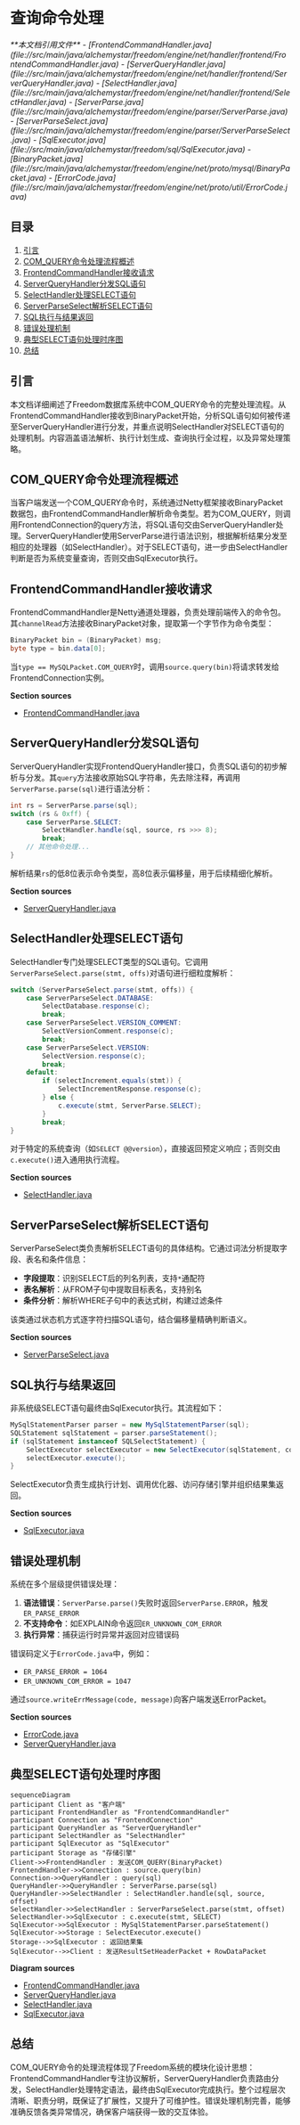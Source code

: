 # 查询命令处理

<cite>
**本文档引用文件**  
- [FrontendCommandHandler.java](file://src/main/java/alchemystar/freedom/engine/net/handler/frontend/FrontendCommandHandler.java)
- [ServerQueryHandler.java](file://src/main/java/alchemystar/freedom/engine/net/handler/frontend/ServerQueryHandler.java)
- [SelectHandler.java](file://src/main/java/alchemystar/freedom/engine/net/handler/frontend/SelectHandler.java)
- [ServerParse.java](file://src/main/java/alchemystar/freedom/engine/parser/ServerParse.java)
- [ServerParseSelect.java](file://src/main/java/alchemystar/freedom/engine/parser/ServerParseSelect.java)
- [SqlExecutor.java](file://src/main/java/alchemystar/freedom/sql/SqlExecutor.java)
- [BinaryPacket.java](file://src/main/java/alchemystar/freedom/engine/net/proto/mysql/BinaryPacket.java)
- [ErrorCode.java](file://src/main/java/alchemystar/freedom/engine/net/proto/util/ErrorCode.java)
</cite>

## 目录
1. [引言](#引言)
2. [COM_QUERY命令处理流程概述](#com_query命令处理流程概述)
3. [FrontendCommandHandler接收请求](#frontendcommandhandler接收请求)
4. [ServerQueryHandler分发SQL语句](#serverqueryhandler分发sql语句)
5. [SelectHandler处理SELECT语句](#selecthandler处理select语句)
6. [ServerParseSelect解析SELECT语句](#serverparseselect解析select语句)
7. [SQL执行与结果返回](#sql执行与结果返回)
8. [错误处理机制](#错误处理机制)
9. [典型SELECT语句处理时序图](#典型select语句处理时序图)
10. [总结](#总结)

## 引言
本文档详细阐述了Freedom数据库系统中COM_QUERY命令的完整处理流程。从FrontendCommandHandler接收到BinaryPacket开始，分析SQL语句如何被传递至ServerQueryHandler进行分发，并重点说明SelectHandler对SELECT语句的处理机制。内容涵盖语法解析、执行计划生成、查询执行全过程，以及异常处理策略。

## COM_QUERY命令处理流程概述
当客户端发送一个COM_QUERY命令时，系统通过Netty框架接收BinaryPacket数据包，由FrontendCommandHandler解析命令类型。若为COM_QUERY，则调用FrontendConnection的query方法，将SQL语句交由ServerQueryHandler处理。ServerQueryHandler使用ServerParse进行语法识别，根据解析结果分发至相应的处理器（如SelectHandler）。对于SELECT语句，进一步由SelectHandler判断是否为系统变量查询，否则交由SqlExecutor执行。

## FrontendCommandHandler接收请求

FrontendCommandHandler是Netty通道处理器，负责处理前端传入的命令包。其`channelRead`方法接收BinaryPacket对象，提取第一个字节作为命令类型：

```java
BinaryPacket bin = (BinaryPacket) msg;
byte type = bin.data[0];
```

当`type == MySQLPacket.COM_QUERY`时，调用`source.query(bin)`将请求转发给FrontendConnection实例。

**Section sources**
- [FrontendCommandHandler.java](file://src/main/java/alchemystar/freedom/engine/net/handler/frontend/FrontendCommandHandler.java#L38-L40)

## ServerQueryHandler分发SQL语句

ServerQueryHandler实现FrontendQueryHandler接口，负责SQL语句的初步解析与分发。其`query`方法接收原始SQL字符串，先去除注释，再调用`ServerParse.parse(sql)`进行语法分析：

```java
int rs = ServerParse.parse(sql);
switch (rs & 0xff) {
    case ServerParse.SELECT:
        SelectHandler.handle(sql, source, rs >>> 8);
        break;
    // 其他命令处理...
}
```

解析结果`rs`的低8位表示命令类型，高8位表示偏移量，用于后续精细化解析。

**Section sources**
- [ServerQueryHandler.java](file://src/main/java/alchemystar/freedom/engine/net/handler/frontend/ServerQueryHandler.java#L20-L35)

## SelectHandler处理SELECT语句

SelectHandler专门处理SELECT类型的SQL语句。它调用`ServerParseSelect.parse(stmt, offs)`对语句进行细粒度解析：

```java
switch (ServerParseSelect.parse(stmt, offs)) {
    case ServerParseSelect.DATABASE:
        SelectDatabase.response(c);
        break;
    case ServerParseSelect.VERSION_COMMENT:
        SelectVersionComment.response(c);
        break;
    case ServerParseSelect.VERSION:
        SelectVersion.response(c);
        break;
    default:
        if (selectIncrement.equals(stmt)) {
            SelectIncrementResponse.response(c);
        } else {
            c.execute(stmt, ServerParse.SELECT);
        }
        break;
}
```

对于特定的系统查询（如`SELECT @@version`），直接返回预定义响应；否则交由`c.execute()`进入通用执行流程。

**Section sources**
- [SelectHandler.java](file://src/main/java/alchemystar/freedom/engine/net/handler/frontend/SelectHandler.java#L15-L35)

## ServerParseSelect解析SELECT语句

ServerParseSelect类负责解析SELECT语句的具体结构。它通过词法分析提取字段、表名和条件信息：

- **字段提取**：识别SELECT后的列名列表，支持`*`通配符
- **表名解析**：从FROM子句中提取目标表名，支持别名
- **条件分析**：解析WHERE子句中的表达式树，构建过滤条件

该类通过状态机方式逐字符扫描SQL语句，结合偏移量精确判断语义。

**Section sources**
- [ServerParseSelect.java](file://src/main/java/alchemystar/freedom/engine/parser/ServerParseSelect.java)

## SQL执行与结果返回

非系统级SELECT语句最终由SqlExecutor执行。其流程如下：

```java
MySqlStatementParser parser = new MySqlStatementParser(sql);
SQLStatement sqlStatement = parser.parseStatement();
if (sqlStatement instanceof SQLSelectStatement) {
    SelectExecutor selectExecutor = new SelectExecutor(sqlStatement, con);
    selectExecutor.execute();
}
```

SelectExecutor负责生成执行计划、调用优化器、访问存储引擎并组织结果集返回。

**Section sources**
- [SqlExecutor.java](file://src/main/java/alchemystar/freedom/sql/SqlExecutor.java#L25-L30)

## 错误处理机制

系统在多个层级提供错误处理：

1. **语法错误**：`ServerParse.parse()`失败时返回`ServerParse.ERROR`，触发`ER_PARSE_ERROR`
2. **不支持命令**：如EXPLAIN命令返回`ER_UNKNOWN_COM_ERROR`
3. **执行异常**：捕获运行时异常并返回对应错误码

错误码定义于`ErrorCode.java`中，例如：
- `ER_PARSE_ERROR = 1064`
- `ER_UNKNOWN_COM_ERROR = 1047`

通过`source.writeErrMessage(code, message)`向客户端发送ErrorPacket。

**Section sources**
- [ErrorCode.java](file://src/main/java/alchemystar/freedom/engine/net/proto/util/ErrorCode.java)
- [ServerQueryHandler.java](file://src/main/java/alchemystar/freedom/engine/net/handler/frontend/ServerQueryHandler.java#L37-L39)

## 典型SELECT语句处理时序图

```mermaid
sequenceDiagram
participant Client as "客户端"
participant FrontendHandler as "FrontendCommandHandler"
participant Connection as "FrontendConnection"
participant QueryHandler as "ServerQueryHandler"
participant SelectHandler as "SelectHandler"
participant SqlExecutor as "SqlExecutor"
participant Storage as "存储引擎"
Client->>FrontendHandler : 发送COM_QUERY(BinaryPacket)
FrontendHandler->>Connection : source.query(bin)
Connection->>QueryHandler : query(sql)
QueryHandler->>QueryHandler : ServerParse.parse(sql)
QueryHandler->>SelectHandler : SelectHandler.handle(sql, source, offset)
SelectHandler->>SelectHandler : ServerParseSelect.parse(stmt, offset)
SelectHandler->>SqlExecutor : c.execute(stmt, SELECT)
SqlExecutor->>SqlExecutor : MySqlStatementParser.parseStatement()
SqlExecutor->>Storage : SelectExecutor.execute()
Storage-->>SqlExecutor : 返回结果集
SqlExecutor-->>Client : 发送ResultSetHeaderPacket + RowDataPacket
```

**Diagram sources**
- [FrontendCommandHandler.java](file://src/main/java/alchemystar/freedom/engine/net/handler/frontend/FrontendCommandHandler.java)
- [ServerQueryHandler.java](file://src/main/java/alchemystar/freedom/engine/net/handler/frontend/ServerQueryHandler.java)
- [SelectHandler.java](file://src/main/java/alchemystar/freedom/engine/net/handler/frontend/SelectHandler.java)
- [SqlExecutor.java](file://src/main/java/alchemystar/freedom/sql/SqlExecutor.java)

## 总结
COM_QUERY命令的处理流程体现了Freedom系统的模块化设计思想：FrontendCommandHandler专注协议解析，ServerQueryHandler负责路由分发，SelectHandler处理特定语法，最终由SqlExecutor完成执行。整个过程层次清晰、职责分明，既保证了扩展性，又提升了可维护性。错误处理机制完善，能够准确反馈各类异常情况，确保客户端获得一致的交互体验。